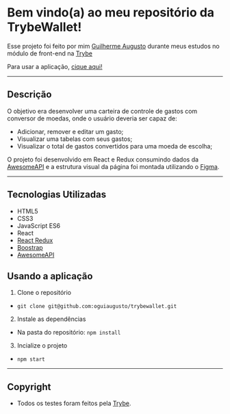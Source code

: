 # Bem vindo(a) ao meu repositório da TrybeWallet!

Esse projeto foi feito por mim [Guilherme Augusto](https://github.com/oguiaugusto) durante meus estudos no módulo de front-end na [Trybe](https://www.betrybe.com/)

Para usar a aplicação, [cique aqui!](https://oguiaugusto.github.io/trybewallet)

---

## Descrição

O objetivo era desenvolver uma carteira de controle de gastos com conversor de moedas, onde o usuário deveria ser capaz de:

- Adicionar, remover e editar um gasto;
- Visualizar uma tabelas com seus gastos;
- Visualizar o total de gastos convertidos para uma moeda de escolha;

O projeto foi desenvolvido em React e Redux consumindo dados da [AwesomeAPI](https://docs.awesomeapi.com.br/api-de-moedas) e a estrutura visual da página foi montada utilizando o [Figma](https://www.figma.com/file/411a9W4pSRM9EMU5EnQSpC/TrybeWallet).

---

## Tecnologias Utilizadas

  - HTML5
  - CSS3
  - JavaScript ES6
  - React
  - [React Redux](https://react-redux.js.org/)
  - [Boostrap](https://getbootstrap.com/docs/5.1/getting-started/introduction/)
  - [AwesomeAPI](https://docs.awesomeapi.com.br/api-de-moedas)

## Usando a aplicação

1. Clone o repositório
  * `git clone git@github.com:oguiaugusto/trybewallet.git`

2. Instale as dependências
  * Na pasta do repositório: `npm install`

3. Incialize o projeto
  * `npm start`

---

## Copyright

  - Todos os testes foram feitos pela [Trybe](https://www.betrybe.com/).